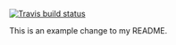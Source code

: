  <!-- badges: start -->
  [![Travis build status](https://travis-ci.com/bryandmartin/stat302project2.svg?branch=master)](https://travis-ci.com/bryandmartin/stat302project2)
  <!-- badges: end -->
  
This is an example change to my README.
